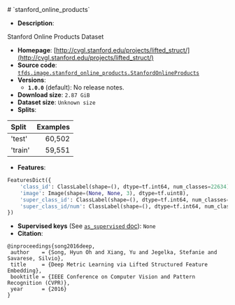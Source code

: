 <div itemscope itemtype="http://schema.org/Dataset">
  <div itemscope itemprop="includedInDataCatalog" itemtype="http://schema.org/DataCatalog">
    <meta itemprop="name" content="TensorFlow Datasets" />
  </div>
  <meta itemprop="name" content="stanford_online_products" />
  <meta itemprop="description" content="Stanford Online Products Dataset&#10;&#10;To use this dataset:&#10;&#10;```python&#10;import tensorflow_datasets as tfds&#10;&#10;ds = tfds.load(&#x27;stanford_online_products&#x27;, split=&#x27;train&#x27;)&#10;for ex in ds.take(4):&#10;  print(ex)&#10;```&#10;&#10;See [the guide](https://www.tensorflow.org/datasets/overview) for more&#10;informations on [tensorflow_datasets](https://www.tensorflow.org/datasets).&#10;&#10;" />
  <meta itemprop="url" content="https://www.tensorflow.org/datasets/catalog/stanford_online_products" />
  <meta itemprop="sameAs" content="http://cvgl.stanford.edu/projects/lifted_struct/" />
  <meta itemprop="citation" content="@inproceedings{song2016deep,&#10; author    = {Song, Hyun Oh and Xiang, Yu and Jegelka, Stefanie and Savarese, Silvio},&#10; title     = {Deep Metric Learning via Lifted Structured Feature Embedding},&#10; booktitle = {IEEE Conference on Computer Vision and Pattern Recognition (CVPR)},&#10; year      = {2016}&#10;}&#10;" />
</div>
# `stanford_online_products`

*   **Description**:

Stanford Online Products Dataset

*   **Homepage**:
    [http://cvgl.stanford.edu/projects/lifted_struct/](http://cvgl.stanford.edu/projects/lifted_struct/)
*   **Source code**:
    [`tfds.image.stanford_online_products.StanfordOnlineProducts`](https://github.com/tensorflow/datasets/tree/master/tensorflow_datasets/image/stanford_online_products.py)
*   **Versions**:
    *   **`1.0.0`** (default): No release notes.
*   **Download size**: `2.87 GiB`
*   **Dataset size**: `Unknown size`
*   **Splits**:

Split   | Examples
:------ | -------:
'test'  | 60,502
'train' | 59,551

*   **Features**:

```python
FeaturesDict({
    'class_id': ClassLabel(shape=(), dtype=tf.int64, num_classes=22634),
    'image': Image(shape=(None, None, 3), dtype=tf.uint8),
    'super_class_id': ClassLabel(shape=(), dtype=tf.int64, num_classes=12),
    'super_class_id/num': ClassLabel(shape=(), dtype=tf.int64, num_classes=12),
})
```

*   **Supervised keys** (See
    [`as_supervised` doc](https://www.tensorflow.org/datasets/api_docs/python/tfds/load)):
    `None`
*   **Citation**:

```
@inproceedings{song2016deep,
 author    = {Song, Hyun Oh and Xiang, Yu and Jegelka, Stefanie and Savarese, Silvio},
 title     = {Deep Metric Learning via Lifted Structured Feature Embedding},
 booktitle = {IEEE Conference on Computer Vision and Pattern Recognition (CVPR)},
 year      = {2016}
}
```
